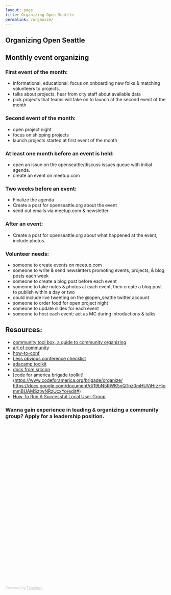 ```yaml
---
layout: page
title: Organizing Open Seattle
permalink: /organize/
---
```


## Organizing Open Seattle

## Monthly event organizing

### First event of the month:
- informational, educational. focus on onboarding new folks & matching volunteers to projects.
- talks about projects, hear from city staff about available data
- pick projects that teams will take on to launch at the second event of the  month
 
### Second event of the month:
- open project night
- focus on shipping projects
- launch projects started at first event of the month

### At least one month before an event is held:
- open an issue on the openseattle/discuss issues queue with initial agenda.
- create an event on meetup.com
 
### Two weeks before an event:
- Finalize the agenda
- Create a post for openseattle.org about the event
- send out emails via meetup.com & newsletter
 
### After an event:
- Create a post for openseattle.org about what happened at the event, include photos.

### Volunteer needs:
- someone to create events on meetup.com
- someone to write & send newsletters promoting events, projects, & blog posts each week
- someone to create a blog post before each event
- someone to take notes & photos at each event, then create a blog post to publish within a day or two
 - could include live tweeting on the @open_seattle twitter account
- someone to order food for open project night
- someone to update slides for each event
- someone to host each event: act as MC during introductions & talks

## Resources:
- [community tool box, a guide to community organizing](http://ctb.ku.edu/en) 
- [art of community](http://artofcommunityonline.org/Art_of_Community_Second_Edition.pdf)
- [how-to-conf](https://github.com/cascadiajs/how-to-conf)
- [Less obvious conference checklist](https://github.com/erikr/lessobviouschecklist)
- [adacamp toolkit](http://adacamp.org/)
- [docs from srccon](http://srccon.org/docs/)
- [code for america brigade toolkit](https://www.codeforamerica.org/brigade/organize/
https://docs.google.com/document/d/19bN5RWK5nQTpz0mHUViHrzHiommBUAMSztwNRzUcxYo/edit#)
- [How To Run A Successful Local User Group](https://www.youtube.com/watch?v=qAXw_fCDTZA&list=UUIP244iNzbn4iEkDOgczvcQ)

### Wanna gain experience in leading & organizing a community group? Apply for a leadership position. 

<div class="typeform-widget" data-url="https://usatopenseattle.typeform.com/to/F58jgP" data-text="Open Seattle Volunteer Application" style="width:100%;height:500px;"></div>
<script>(function(){var qs,js,q,s,d=document,gi=d.getElementById,ce=d.createElement,gt=d.getElementsByTagName,id='typef_orm',b='https://s3-eu-west-1.amazonaws.com/share.typeform.com/';if(!gi.call(d,id)){js=ce.call(d,'script');js.id=id;js.src=b+'widget.js';q=gt.call(d,'script')[0];q.parentNode.insertBefore(js,q)}})()</script>
<div style="font-family: Sans-Serif;font-size: 12px;color: #999;opacity: 0.5; padding-top: 5px;">Powered by <a href="https://www.typeform.com/examples/forms/?utm_campaign=F58jgP&amp;utm_source=typeform.com-2647288-Basic&amp;utm_medium=typeform&amp;utm_content=typeform-embedded-poweredbytypeform&amp;utm_term=EN" style="color: #999" target="_blank">Typeform</a></div>
